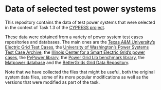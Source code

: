 # Data of selected test power systems
This repository contains the data of test power systems that were selected in the context of Task 1.3 of the [CYPRESS project](https://cypress-project.be/).

These data were obtained from a variety of power system test cases repositories and databases. The main ones are the [Texas A&M University’s Electric Grid Test Cases](https://electricgrids.engr.tamu.edu/electric-grid-test-cases/), the [University of Washington’s Power Systems Test Case Archive](https://labs.ece.uw.edu/pstca/), the [Illinois Center for a Smart Electric Grid’s power cases](https://icseg.iti.illinois.edu/power-cases/), the [PyPower library](https://github.com/rwl/PYPOWER/tree/master/pypower), the [Power Grid Lib benchmark library](https://github.com/power-grid-lib/pglib-opf), the [Matpower database](https://github.com/MATPOWER/matpower/tree/master/data) and the [BetterGrids Grid Data Repository](https://db.bettergrids.org/). 

Note that we have collected the files that might be useful, both the original system data files, some of its more popular modifications as well as the versions that were modified as part of the task.
